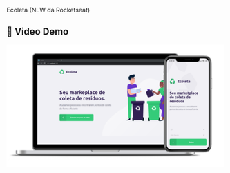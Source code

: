 
Ecoleta (NLW da Rocketseat)


## 🎥 Video Demo
[![Watch the demo](https://github.com/GuilleAngulo/ecoleta/blob/master/server/uploads/ecoleta.png)](https://youtu.be/3fAo0kZj-zg)
